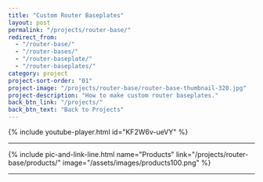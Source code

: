 ```yaml
---
title: "Custom Router Baseplates"
layout: post
permalink: "/projects/router-base/"
redirect_from:
  - "/router-base/"
  - "/router-bases/"
  - "/router-baseplate/"
  - "/router-baseplates/"
category: project
project-sort-order: "01"
project-image: "/projects/router-base/router-base-thumbnail-320.jpg"
project-description: "How to make custom router baseplates."
back_btn_link: "/projects/"
back_btn_text: "Back to Projects"
---
```


{% include youtube-player.html id="KF2W6v-ueVY" %}

<p style="clear: left"></p>

<hr class="hr-thick">

<p></p>

{% include pic-and-link-line.html
  name="Products"
  link="/projects/router-base/products/"
  image="/assets/images/products100.png" %}

<hr class="hr-thick">

<p></p>
